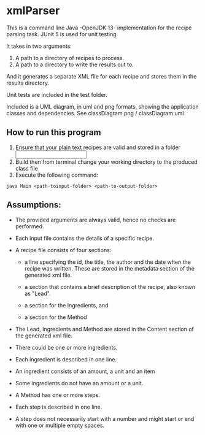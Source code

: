 # xmlParser

This is a command line Java -OpenJDK 13- implementation for the recipe parsing task. JUnit 5 is used for unit testing.

It takes in two arguments:
  1.	A path to a directory of recipes to process.
  2.	A path to a directory to write the results out to.

And it generates a separate XML file for each recipe and stores them in the results directory.

Unit tests are included in the test folder.

Included is a UML diagram, in uml and png formats, showing the application classes and  dependencies. See classDiagram.png / classDiagram.uml

## How to run this program
1. Ensure that your plain text recipes are valid and stored in a folder <input>
2. Build then from terminal change your working directory to the produced class file
3. Execute the following command:

`java Main <path-toinput-folder> <path-to-output-folder>`


## Assumptions:
- The provided arguments are always valid, hence no checks are performed.
- Each input file contains the details of a specific recipe.
- A recipe file consists of four sections:
    -	a line specifying the id, the title, the author and the date when the recipe was written. 
      These are stored in the metadata section of the generated xml file.

    -	a section that contains a brief description of the recipe, also known as "Lead".

    -	a section for the Ingredients, and

    -	a section for the Method

- The Lead, Ingredients and Method are stored in the Content section of the generated xml file.
- There could be one or more ingredients. 
- Each ingredient is described in one line.
- An ingredient consists of an amount, a unit and an item
- Some ingredients do not have an amount or a unit.   
- A Method has one or more steps.
- Each step is described in one line.
- A step does not necessarily start with a number and might start or end with one or multiple empty spaces.
